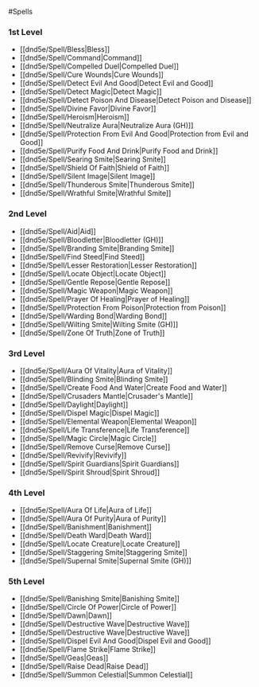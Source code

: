 #Spells
### 1st Level
- [[dnd5e/Spell/Bless\|Bless]]
- [[dnd5e/Spell/Command\|Command]]
- [[dnd5e/Spell/Compelled Duel\|Compelled Duel]]
- [[dnd5e/Spell/Cure Wounds\|Cure Wounds]]
- [[dnd5e/Spell/Detect Evil And Good\|Detect Evil and Good]]
- [[dnd5e/Spell/Detect Magic\|Detect Magic]]
- [[dnd5e/Spell/Detect Poison And Disease\|Detect Poison and Disease]]
- [[dnd5e/Spell/Divine Favor\|Divine Favor]]
- [[dnd5e/Spell/Heroism\|Heroism]]
- [[dnd5e/Spell/Neutralize Aura\|Neutralize Aura (GH)]]
- [[dnd5e/Spell/Protection From Evil And Good\|Protection from Evil and Good]]
- [[dnd5e/Spell/Purify Food And Drink\|Purify Food and Drink]]
- [[dnd5e/Spell/Searing Smite\|Searing Smite]]
- [[dnd5e/Spell/Shield Of Faith\|Shield of Faith]]
- [[dnd5e/Spell/Silent Image\|Silent Image]]
- [[dnd5e/Spell/Thunderous Smite\|Thunderous Smite]]
- [[dnd5e/Spell/Wrathful Smite\|Wrathful Smite]]

### 2nd Level
- [[dnd5e/Spell/Aid\|Aid]]
- [[dnd5e/Spell/Bloodletter\|Bloodletter (GH)]]
- [[dnd5e/Spell/Branding Smite\|Branding Smite]]
- [[dnd5e/Spell/Find Steed\|Find Steed]]
- [[dnd5e/Spell/Lesser Restoration\|Lesser Restoration]]
- [[dnd5e/Spell/Locate Object\|Locate Object]]
- [[dnd5e/Spell/Gentle Repose\|Gentle Repose]]
- [[dnd5e/Spell/Magic Weapon\|Magic Weapon]]
- [[dnd5e/Spell/Prayer Of Healing\|Prayer of Healing]]
- [[dnd5e/Spell/Protection From Poison\|Protection from Poison]]
- [[dnd5e/Spell/Warding Bond\|Warding Bond]]
- [[dnd5e/Spell/Wilting Smite\|Wilting Smite (GH)]]
- [[dnd5e/Spell/Zone Of Truth\|Zone of Truth]]

### 3rd Level
- [[dnd5e/Spell/Aura Of Vitality\|Aura of Vitality]]
- [[dnd5e/Spell/Blinding Smite\|Blinding Smite]]
- [[dnd5e/Spell/Create Food And Water\|Create Food and Water]]
- [[dnd5e/Spell/Crusaders Mantle\|Crusader's Mantle]]
- [[dnd5e/Spell/Daylight\|Daylight]]
- [[dnd5e/Spell/Dispel Magic\|Dispel Magic]]
- [[dnd5e/Spell/Elemental Weapon\|Elemental Weapon]]
- [[dnd5e/Spell/Life Transference\|Life Transference]]
- [[dnd5e/Spell/Magic Circle\|Magic Circle]]
- [[dnd5e/Spell/Remove Curse\|Remove Curse]]
- [[dnd5e/Spell/Revivify\|Revivify]]
- [[dnd5e/Spell/Spirit Guardians\|Spirit Guardians]]
- [[dnd5e/Spell/Spirit Shroud\|Spirit Shroud]]


### 4th Level
- [[dnd5e/Spell/Aura Of Life\|Aura of Life]]
- [[dnd5e/Spell/Aura Of Purity\|Aura of Purity]]
- [[dnd5e/Spell/Banishment\|Banishment]]
- [[dnd5e/Spell/Death Ward\|Death Ward]]
- [[dnd5e/Spell/Locate Creature\|Locate Creature]]
- [[dnd5e/Spell/Staggering Smite\|Staggering Smite]]
- [[dnd5e/Spell/Supernal Smite\|Supernal Smite (GH)]]

### 5th Level
- [[dnd5e/Spell/Banishing Smite\|Banishing Smite]]
- [[dnd5e/Spell/Circle Of Power\|Circle of Power]]
- [[dnd5e/Spell/Dawn\|Dawn]]
- [[dnd5e/Spell/Destructive Wave\|Destructive Wave]]
- [[dnd5e/Spell/Destructive Wave\|Destructive Wave]]
- [[dnd5e/Spell/Dispel Evil And Good\|Dispel Evil and Good]]
- [[dnd5e/Spell/Flame Strike\|Flame Strike]]
- [[dnd5e/Spell/Geas\|Geas]]
- [[dnd5e/Spell/Raise Dead\|Raise Dead]]
- [[dnd5e/Spell/Summon Celestial\|Summon Celestial]]
